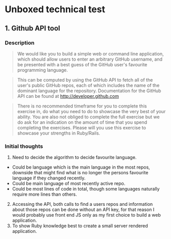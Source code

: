 # Unboxed technical test

## 1. Github API tool

### Description

> We would like you to build a simple web or command line application, which should allow users to enter an arbitrary GitHub username, and be presented with a best guess of the GitHub user's favourite programming language.

> This can be computed by using the GitHub API to fetch all of the user's public GitHub repos, each of which includes the name of the dominant language for the repository.
Documentation for the GitHub API can be found at http://developer.github.com

> There is no recommended timeframe for you to complete this exercise in, do what you need to do to showcase the very best of your ability. You are also not obliged to complete the full exercise but we do ask for an indication on the amount of time that you spend completing the exercises. Please will you use this exercise to showcase your strengths in Ruby/Rails.

### Initial thoughts

1. Need to decide the algorithm to decide favourite language.
  - Could be language which is the main language in the most repos, downside that might find what is no longer the persons favourite language if they changed recently.
  - Could be main language of most recently active repo.
  - Could be most lines of code in total, though some languages naturally require more lines than others.
2. Accessing the API, both calls to find a users repos and information about those repos can be done without an API key, for that reason I would probably use front end JS only as my first choice to build a web application.
3. To show Ruby knowledge best to create a small server rendered application.
